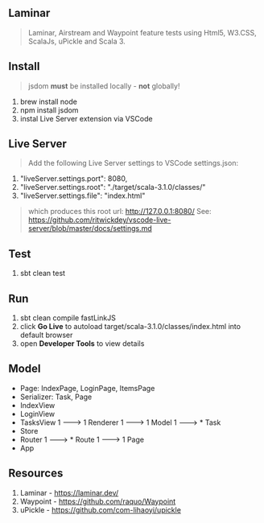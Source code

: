 Laminar
-------
>Laminar, Airstream and Waypoint feature tests using Html5, W3.CSS, ScalaJs, uPickle and Scala 3.

Install
-------
>jsdom **must** be installed locally - **not** globally!
1. brew install node
2. npm install jsdom
3. instal Live Server extension via VSCode

Live Server
-----------
>Add the following Live Server settings to VSCode settings.json:
1. "liveServer.settings.port": 8080,
2. "liveServer.settings.root": "./target/scala-3.1.0/classes/"
3. "liveServer.settings.file": "index.html"
>which produces this root url: http://127.0.0.1:8080/
>See: https://github.com/ritwickdey/vscode-live-server/blob/master/docs/settings.md

Test
----
1. sbt clean test

Run
---
1. sbt clean compile fastLinkJS
2. click **Go Live** to autoload target/scala-3.1.0/classes/index.html into default browser
2. open **Developer Tools** to view details

Model
-----
* Page: IndexPage, LoginPage, ItemsPage
* Serializer: Task, Page
* IndexView
* LoginView
* TasksView 1 ---> 1 Renderer 1 ---> 1 Model 1 ---> * Task
* Store
* Router 1 ---> * Route 1 ---> 1 Page
* App

Resources
---------
1. Laminar - https://laminar.dev/
2. Waypoint - https://github.com/raquo/Waypoint
3. uPickle - https://github.com/com-lihaoyi/upickle